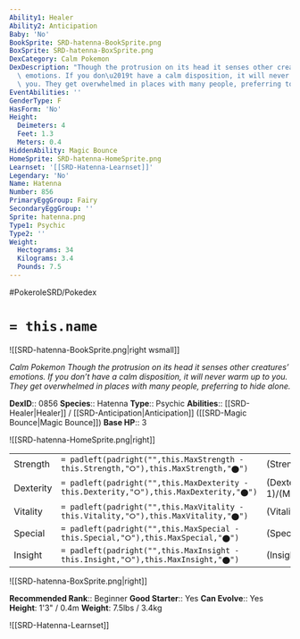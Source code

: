 ```yaml
---
Ability1: Healer
Ability2: Anticipation
Baby: 'No'
BookSprite: SRD-hatenna-BookSprite.png
BoxSprite: SRD-hatenna-BoxSprite.png
DexCategory: Calm Pokemon
DexDescription: "Though the protrusion on its head it senses other creatures\u2019\
  \ emotions. If you don\u2019t have a calm disposition, it will never warm up to\
  \ you. They get overwhelmed in places with many people, preferring to hide alone."
EventAbilities: ''
GenderType: F
HasForm: 'No'
Height:
  Deimeters: 4
  Feet: 1.3
  Meters: 0.4
HiddenAbility: Magic Bounce
HomeSprite: SRD-hatenna-HomeSprite.png
Learnset: '[[SRD-Hatenna-Learnset]]'
Legendary: 'No'
Name: Hatenna
Number: 856
PrimaryEggGroup: Fairy
SecondaryEggGroup: ''
Sprite: hatenna.png
Type1: Psychic
Type2: ''
Weight:
  Hectograms: 34
  Kilograms: 3.4
  Pounds: 7.5
---
```


#PokeroleSRD/Pokedex

# `= this.name`

![[SRD-hatenna-BookSprite.png|right wsmall]]

*Calm Pokemon*
*Though the protrusion on its head it senses other creatures’ emotions. If you don’t have a calm disposition, it will never warm up to you. They get overwhelmed in places with many people, preferring to hide alone.*

**DexID**:: 0856
**Species**:: Hatenna
**Type**:: Psychic
**Abilities**:: [[SRD-Healer|Healer]] / [[SRD-Anticipation|Anticipation]] ([[SRD-Magic Bounce|Magic Bounce]])
**Base HP**:: 3

![[SRD-hatenna-HomeSprite.png|right]]

|           |                                                                                        |                                          |
| --------- | -------------------------------------------------------------------------------------- | ---------------------------------------- |
| Strength  | `= padleft(padright("",this.MaxStrength - this.Strength,"⭘"),this.MaxStrength,"⬤")`    | (Strength::1)/(MaxStrength::3)   |
| Dexterity | `= padleft(padright("",this.MaxDexterity - this.Dexterity,"⭘"),this.MaxDexterity,"⬤")` | (Dexterity:: 1)/(MaxDexterity::3) |
| Vitality  | `= padleft(padright("",this.MaxVitality - this.Vitality,"⭘"),this.MaxVitality,"⬤")`    | (Vitality::2)/(MaxVitality::4)   |
| Special   | `= padleft(padright("",this.MaxSpecial - this.Special,"⭘"),this.MaxSpecial,"⬤")`       | (Special::2)/(MaxSpecial::4)     |
| Insight   | `= padleft(padright("",this.MaxInsight - this.Insight,"⭘"),this.MaxInsight,"⬤")`       | (Insight::2)/(MaxInsight::4)     |

![[SRD-hatenna-BoxSprite.png|right]]

**Recommended Rank**:: Beginner
**Good Starter**:: Yes
**Can Evolve**:: Yes
**Height**: 1'3" / 0.4m
**Weight**: 7.5lbs / 3.4kg

![[SRD-Hatenna-Learnset]]